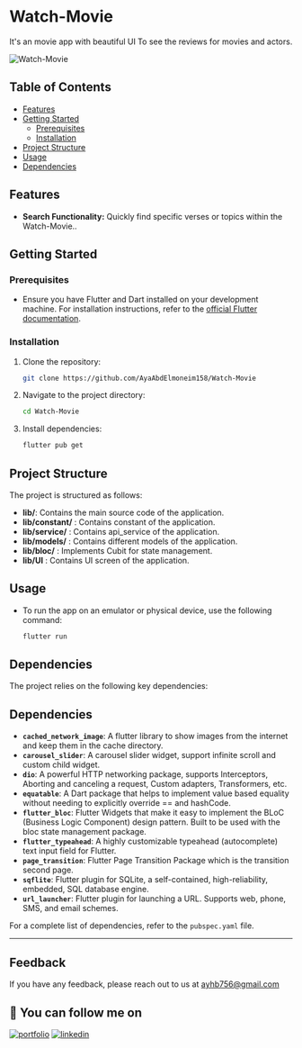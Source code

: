 # Watch-Movie
It's an movie app with beautiful UI To see the reviews for movies and actors.

![Watch-Movie]() 



## Table of Contents
<!--- [Overview](#overview) -->
- [Features](#features)
- [Getting Started](#getting-started)
   - [Prerequisites](#prerequisites)
   - [Installation](#installation)
- [Project Structure](#project-structure)
- [Usage](#usage)
- [Dependencies](#dependencies)

## Features

- **Search Functionality:** Quickly find specific verses or topics within the Watch-Movie..


## Getting Started

### Prerequisites

- Ensure you have Flutter and Dart installed on your development machine. For installation instructions, refer to the [official Flutter documentation](https://flutter.dev/docs/get-started/install).

### Installation

1. Clone the repository:

   ```bash
   git clone https://github.com/AyaAbdElmoneim158/Watch-Movie
1. Navigate to the project directory:
    ```bash
   cd Watch-Movie
2. Install dependencies:
    ```bash
   flutter pub get
    
## Project Structure

The project is structured as follows:

- **lib/**: Contains the main source code of the application.
- **lib/constant/** : Contains constant of the application.
- **lib/service/** : Contains api_service of the application.
- **lib/models/** :  Contains different models of the application.
- **lib/bloc/** : Implements Cubit for state management.
- **lib/UI** : Contains UI screen of the application. 
  
## Usage
- To run the app on an emulator or physical device, use the following command:

   ```bash
   flutter run
## Dependencies
The project relies on the following key dependencies:

## Dependencies
- **`cached_network_image`**: A flutter library to show images from the internet and keep them in the cache directory.
- **`carousel_slider`**: A carousel slider widget, support infinite scroll and custom child widget.
- **`dio`**: A powerful HTTP networking package, supports Interceptors, Aborting and canceling a request, Custom adapters, Transformers, etc.
- **`equatable`**: A Dart package that helps to implement value based equality without needing to explicitly override == and hashCode.
- **`flutter_bloc`**: Flutter Widgets that make it easy to implement the BLoC (Business Logic Component) design pattern. Built to be used with the bloc state management package.
- **`flutter_typeahead`**: A highly customizable typeahead (autocomplete) text input field for Flutter. 
- **`page_transition`**:  Flutter Page Transition Package which is the transition second page.
- **`sqflite`**: Flutter plugin for SQLite, a self-contained, high-reliability, embedded, SQL database engine.
- **`url_launcher`**: Flutter plugin for launching a URL. Supports web, phone, SMS, and email schemes.
  
For a complete list of dependencies, refer to the `pubspec.yaml` file.
****************************************************************************************************************************

## Feedback

If you have any feedback, please reach out to us at ayhb756@gmail.com

## 🔗 You can follow me on 

[![portfolio](https://img.shields.io/badge/GitHub-100000?style=for-the-badge&logo=github&logoColor=white)](https://github.com/AyaAbdElmoneim158)
[![linkedin](https://img.shields.io/badge/linkedin-0A66C2?style=for-the-badge&logo=linkedin&logoColor=white)](https://www.linkedin.com/in/aya-abdelmoneim/)

